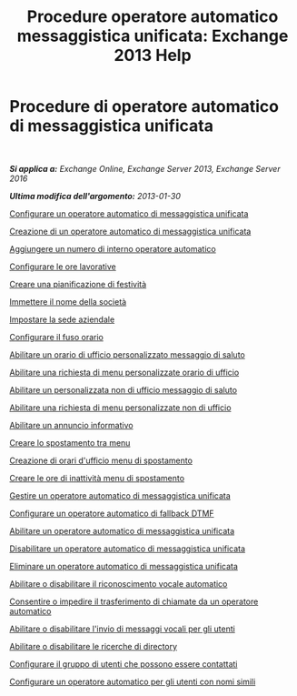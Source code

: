 ﻿---
title: 'Procedure operatore automatico messaggistica unificata: Exchange 2013 Help'
TOCTitle: Procedure di operatore automatico di messaggistica unificata
ms:assetid: 9e59d68f-e11a-49b0-ac6b-88061761fd45
ms:mtpsurl: https://technet.microsoft.com/it-it/library/JJ822155(v=EXCHG.150)
ms:contentKeyID: 50555645
ms.date: 05/22/2018
mtps_version: v=EXCHG.150
ms.translationtype: MT
---

# Procedure di operatore automatico di messaggistica unificata

 

_**Si applica a:** Exchange Online, Exchange Server 2013, Exchange Server 2016_

_**Ultima modifica dell'argomento:** 2013-01-30_

[Configurare un operatore automatico di messaggistica unificata](set-up-a-um-auto-attendant-exchange-2013-help.md)

[Creazione di un operatore automatico di messaggistica unificata](https://docs.microsoft.com/it-it/exchange/voice-mail-unified-messaging/automatically-answer-and-route-calls/create-a-um-auto-attendant)

[Aggiungere un numero di interno operatore automatico](https://docs.microsoft.com/it-it/exchange/voice-mail-unified-messaging/automatically-answer-and-route-calls/add-an-auto-attendant-extension-number)

[Configurare le ore lavorative](https://docs.microsoft.com/it-it/exchange/voice-mail-unified-messaging/automatically-answer-and-route-calls/configure-business-hours)

[Creare una pianificazione di festività](https://docs.microsoft.com/it-it/exchange/voice-mail-unified-messaging/automatically-answer-and-route-calls/create-a-holiday-schedule)

[Immettere il nome della società](https://docs.microsoft.com/it-it/exchange/voice-mail-unified-messaging/automatically-answer-and-route-calls/enter-a-business-name)

[Impostare la sede aziendale](https://docs.microsoft.com/it-it/exchange/voice-mail-unified-messaging/automatically-answer-and-route-calls/set-a-business-location)

[Configurare il fuso orario](configure-the-time-zone-exchange-2013-help.md)

[Abilitare un orario di ufficio personalizzato messaggio di saluto](enable-a-customized-business-hours-greeting-exchange-2013-help.md)

[Abilitare una richiesta di menu personalizzate orario di ufficio](https://docs.microsoft.com/it-it/exchange/voice-mail-unified-messaging/automatically-answer-and-route-calls/enable-a-customized-business-hours-menu-prompt)

[Abilitare un personalizzata non di ufficio messaggio di saluto](enable-a-customized-non-business-hours-greeting-exchange-2013-help.md)

[Abilitare una richiesta di menu personalizzate non di ufficio](https://docs.microsoft.com/it-it/exchange/voice-mail-unified-messaging/automatically-answer-and-route-calls/enable-a-customized-non-business-hours-menu-prompt)

[Abilitare un annuncio informativo](https://docs.microsoft.com/it-it/exchange/voice-mail-unified-messaging/automatically-answer-and-route-calls/enable-an-informational-announcement)

[Creare lo spostamento tra menu](create-menu-navigation-exchange-2013-help.md)

[Creazione di orari d'ufficio menu di spostamento](https://docs.microsoft.com/it-it/exchange/voice-mail-unified-messaging/automatically-answer-and-route-calls/create-business-hours-navigation-menus)

[Creare le ore di inattività menu di spostamento](https://docs.microsoft.com/it-it/exchange/voice-mail-unified-messaging/automatically-answer-and-route-calls/create-non-business-hours-navigation-menus)

[Gestire un operatore automatico di messaggistica unificata](manage-a-um-auto-attendant-exchange-2013-help.md)

[Configurare un operatore automatico di fallback DTMF](configure-a-dtmf-fallback-auto-attendant-exchange-2013-help.md)

[Abilitare un operatore automatico di messaggistica unificata](enable-a-um-auto-attendant-exchange-2013-help.md)

[Disabilitare un operatore automatico di messaggistica unificata](https://docs.microsoft.com/it-it/exchange/voice-mail-unified-messaging/automatically-answer-and-route-calls/disable-um-auto-attendant)

[Eliminare un operatore automatico di messaggistica unificata](https://docs.microsoft.com/it-it/exchange/voice-mail-unified-messaging/automatically-answer-and-route-calls/delete-um-auto-attendant)

[Abilitare o disabilitare il riconoscimento vocale automatico](https://docs.microsoft.com/it-it/exchange/voice-mail-unified-messaging/automatically-answer-and-route-calls/enable-or-disable-speech-recognition)

[Consentire o impedire il trasferimento di chiamate da un operatore automatico](https://docs.microsoft.com/it-it/exchange/voice-mail-unified-messaging/automatically-answer-and-route-calls/enable-or-prevent-transferring-calls)

[Abilitare o disabilitare l'invio di messaggi vocali per gli utenti](https://docs.microsoft.com/it-it/exchange/voice-mail-unified-messaging/automatically-answer-and-route-calls/enable-or-disable-sending-voice-messages)

[Abilitare o disabilitare le ricerche di directory](enable-or-disable-directory-lookups-exchange-2013-help.md)

[Configurare il gruppo di utenti che possono essere contattati](https://docs.microsoft.com/it-it/exchange/voice-mail-unified-messaging/automatically-answer-and-route-calls/configure-users-that-can-be-contacted)

[Configurare un operatore automatico per gli utenti con nomi simili](https://docs.microsoft.com/it-it/exchange/voice-mail-unified-messaging/automatically-answer-and-route-calls/configure-auto-attendant-for-users-with-similar-names)

